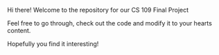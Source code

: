 Hi there! Welcome to the repository for our CS 109 Final Project

Feel free to go through, check out the code and modify it to your hearts content.

Hopefully you find it interesting!